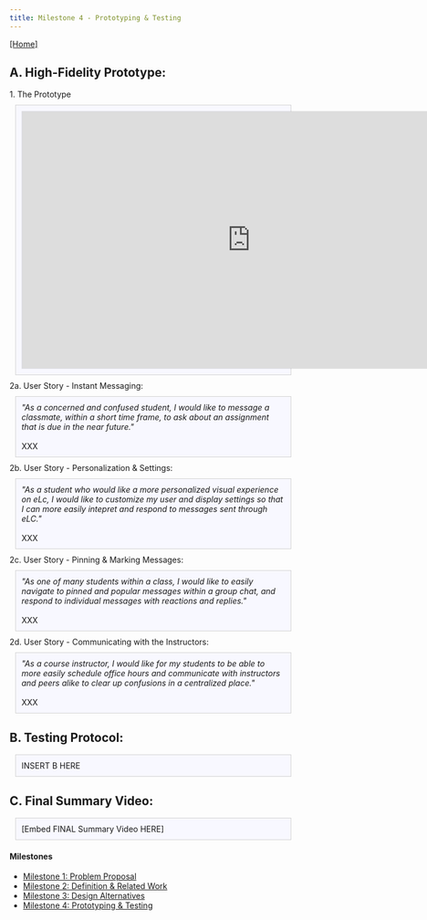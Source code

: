 ```yaml
---
title: Milestone 4 - Prototyping & Testing
---
```


[[Home]](/index.md)
## A. High-Fidelity Prototype:

<div>
          1. The Prototype
</div>

<div style="background: ghostwhite; 
            padding: 10px; 
            border: 1px solid lightgray; 
            margin: 10px;">
            <iframe style="border: 1px solid rgba(0, 0, 0, 0.1);" width="800" height="450" src="https://www.figma.com/embed?embed_host=share&url=https%3A%2F%2Fwww.figma.com%2Ffile%2FTFvIOLmLwQEdWH0Q2Su1XA%2FFinal-Prototype---Marianne-and-the-Bois%3Fnode-id%3D0%253A1" allowfullscreen></iframe>
</div>
            
<div>
          2a. User Story - Instant Messaging:
</div>

<div style="background: ghostwhite; 
            padding: 10px; 
            border: 1px solid lightgray; 
            margin: 10px;">
            <i>"As a concerned and confused student, I would like to message a classmate, within a short time frame, to ask about an assignment that is due in the near future."</i><br>
            <br>
            XXX
</div>

<div>
          2b. User Story - Personalization & Settings:
</div>

<div style="background: ghostwhite; 
            padding: 10px; 
            border: 1px solid lightgray; 
            margin: 10px;">
            <i>"As a student who would like a more personalized visual experience on eLc, I would like to customize my user and display settings so that I can more easily intepret and respond to messages sent through eLC."</i><br>
            <br>
            XXX
</div>

<div>
          2c. User Story - Pinning & Marking Messages:
</div>

<div style="background: ghostwhite; 
            padding: 10px; 
            border: 1px solid lightgray; 
            margin: 10px;">
            <i>"As one of many students within a class, I would like to easily navigate to pinned and popular messages within a group chat, and respond to individual messages with reactions and replies."</i><br>
            <br>
            XXX
</div>


<div>
          2d. User Story - Communicating with the Instructors:
</div>

<div style="background: ghostwhite; 
            padding: 10px; 
            border: 1px solid lightgray; 
            margin: 10px;">
            <i>"As a course instructor, I would like for my students to be able to more easily schedule office hours and communicate with instructors and peers alike to clear up confusions in a centralized place."</i><br>
            <br>
            XXX
</div>

## B. Testing Protocol:

<div style="background: ghostwhite; 
            padding: 10px; 
            border: 1px solid lightgray; 
            margin: 10px;">
            INSERT B HERE
            </div>

## C. Final Summary Video:
<div style="background: ghostwhite; 
            padding: 10px; 
            border: 1px solid lightgray; 
            margin: 10px;">
            [Embed FINAL Summary Video HERE]
</div>

#### Milestones

- [Milestone 1: Problem Proposal](/milestone1.md)
- [Milestone 2: Definition & Related Work](/milestone2.md)
- [Milestone 3: Design Alternatives](/milestone3.md)
- [Milestone 4: Prototyping & Testing](/milestone4.md)
